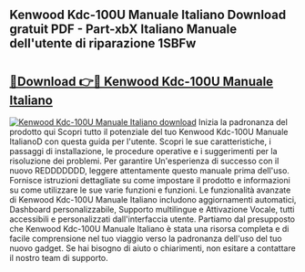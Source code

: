 ## Kenwood Kdc-100U Manuale Italiano Download gratuit PDF - Part-xbX Italiano Manuale dell'utente di riparazione 1SBFw

# <h2><a href="http://dfd41cp.blite.top/?on=Kenwood+Kdc-100U+Manuale+Italiano">🔗Download 👉🔴 Kenwood Kdc-100U Manuale Italiano</a></h2>

[![Kenwood Kdc-100U Manuale Italiano download](https://i.imgur.com/lujVjoI.png)](http://dfd41cp.blite.top/?on=Kenwood+Kdc-100U+Manuale+Italiano)
Inizia la padronanza del prodotto qui Scopri tutto il potenziale del tuo Kenwood Kdc-100U Manuale ItalianoD con questa guida per l'utente. Scopri le sue caratteristiche, i passaggi di installazione, le procedure operative e i suggerimenti per la risoluzione dei problemi. Per garantire Un'esperienza di successo con il nuovo REDDDDDDD, leggere attentamente questo manuale prima dell'uso. Fornisce istruzioni dettagliate su come impostare il prodotto e informazioni su come utilizzare le sue varie funzioni e funzioni. Le funzionalità avanzate di Kenwood Kdc-100U Manuale Italiano includono aggiornamenti automatici, Dashboard personalizzabile, Supporto multilingue e Attivazione Vocale, tutti accessibili e personalizzati dall'interfaccia utente. Partiamo dal presupposto che Kenwood Kdc-100U Manuale Italiano è stata una risorsa completa e di facile comprensione nel tuo viaggio verso la padronanza dell'uso del tuo nuovo gadget. Se hai bisogno di aiuto o chiarimenti, non esitare a contattare il nostro team di supporto.
